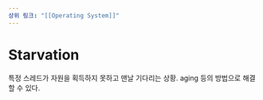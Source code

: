 ```yaml
---
상위 링크: "[[Operating System]]"
---
```

# Starvation
특정 스레드가 자원을 획득하지 못하고 맨날 기다리는 상황. aging 등의 방법으로 해결할 수 있다.